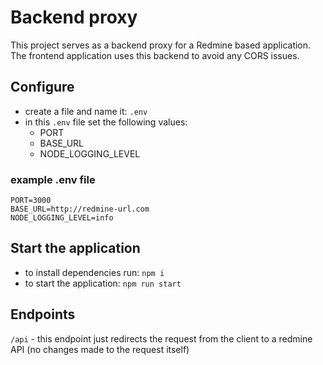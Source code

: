 # Backend proxy

This project serves as a backend proxy for a Redmine based application. The frontend application uses this backend to avoid any CORS issues.

## Configure

- create a file and name it: `.env`
- in this `.env` file set the following values: 
  - PORT
  - BASE_URL
  - NODE_LOGGING_LEVEL

### example .env file
```
PORT=3000
BASE_URL=http://redmine-url.com
NODE_LOGGING_LEVEL=info
```

## Start the application

- to install dependencies run: `npm i`
- to start the application: `npm run start`

## Endpoints

`/api` - this endpoint just redirects the request from the client to a redmine API (no changes made to the request itself)
